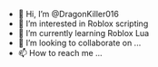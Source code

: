 - 👋 Hi, I’m @DragonKiller016
- 👀 I’m interested in Roblox scripting
- 🌱 I’m currently learning Roblox Lua
- 💞️ I’m looking to collaborate on ...
- 📫 How to reach me ...

<!---
DragonKiller016/DragonKiller016 is a ✨ special ✨ repository because its `README.md` (this file) appears on your GitHub profile.
You can click the Preview link to take a look at your changes.
--->
